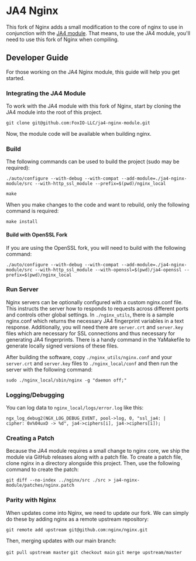 # JA4 Nginx

This fork of Nginx adds a small modification to the core of nginx to use in conjunction with the [JA4 module](https://github.com/FoxIO-LLC/ja4-plus-nginx). That means, to use the JA4 module, you'll need to use this fork of Nginx when compiling.

## Developer Guide

For those working on the JA4 Nginx module, this guide will help you get started.

### Integrating the JA4 Module

To work with the JA4 module with this fork of Nginx, start by cloning the JA4 module into the root of this project.

`git clone git@github.com:FoxIO-LLC/ja4-nginx-module.git`

Now, the module code will be available when building nginx.

### Build

The following commands can be used to build the project (sudo may be required):

`./auto/configure --with-debug --with-compat --add-module=./ja4-nginx-module/src --with-http_ssl_module --prefix=$(pwd)/nginx_local`

`make`

When you make changes to the code and want to rebuild, only the following command is required:

`make install`

#### Build with OpenSSL Fork

If you are using the OpenSSL fork, you will need to build with the following command:

`./auto/configure --with-debug --with-compat --add-module=./ja4-nginx-module/src --with-http_ssl_module --with-openssl=$(pwd)/ja4-openssl --prefix=$(pwd)/nginx_local`

### Run Server

Nginx servers can be optionally configured with a custom nginx.conf file. This instructs the server how to responds to requests across different ports and controls other global settings. In `./nginx_utils`, there is a sample nginx.conf which returns the necessary JA4 fingerprint variables in a text response. Additionally, you will need there are `server.crt` and `server.key` files which are necessary for SSL connections and thus necessary for generating JA4 fingerprints. There is a handy command in the YaMakefile to generate locally signed versions of these files.

After building the software, copy `./nginx_utils/nginx.conf` and your `server.crt` and `server.key` files to `./nginx_local/conf` and then run the server with the following command:

`sudo ./nginx_local/sbin/nginx -g "daemon off;"`

### Logging/Debugging

You can log data to `nginx_local/logs/error.log` like this:

`ngx_log_debug2(NGX_LOG_DEBUG_EVENT, pool->log, 0, "ssl_ja4: |    cipher: 0x%04uxD -> %d", ja4->ciphers[i], ja4->ciphers[i]);`

### Creating a Patch

Because the JA4 module requires a small change to nginx core, we ship the module via GitHub releases along with a patch file. To create a patch file, clone nginx in a directory alongside this project. Then, use the following command to create the patch:

`git diff --no-index ../nginx/src ./src > ja4-nginx-module/patches/nginx.patch`

### Parity with Nginx

When updates come into Nginx, we need to update our fork. We can simply do these by adding nginx as a remote upstream repository:

`git remote add upstream git@github.com:nginx/nginx.git`

Then, merging updates with our main branch:

`git pull upstream master`
`git checkout main`
`git merge upstream/master`
